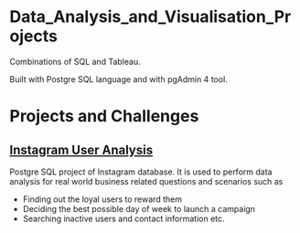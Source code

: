 # Data_Analysis_and_Visualisation_Projects

Combinations of SQL and Tableau.

Built with Postgre SQL language and with pgAdmin 4 tool.

# Projects and Challenges

## [Instagram User Analysis](3.%20Instagram%20User%20Analysis)

Postgre SQL project of Instagram database. 
It is used to perform data analysis for real world business related questions and scenarios such as
+ Finding out the loyal users to reward them
+ Deciding the best possible day of week to launch a campaign
+ Searching inactive users and contact information etc.
